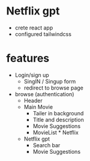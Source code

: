 # Netflix gpt

- crete react app
- configured tailwindcss

# features

- Login/sign up
  - SingIN / Singup form
  - redirect to browse page
- browse (authentication)
  - Header
  - Main Movie
    - Tailer in background
    - Title and description
    - Movie Suggestions
    - MovieList \* Netflix
  - Netflix gpt
    - Search bar
    - Movie Suggestions
